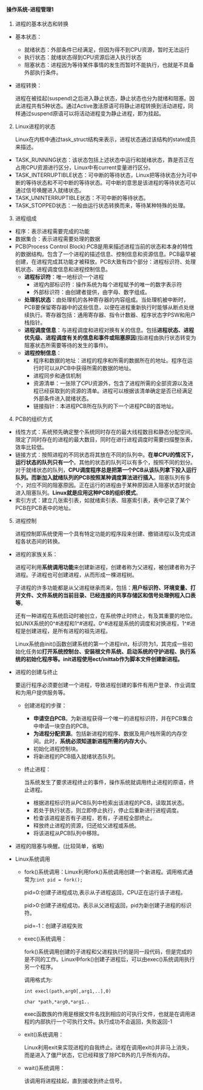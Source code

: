 #### **操作系统-进程管理1**

1. 进程的基本状态和转换

* 基本状态：

  * 就绪状态：外部条件已经满足，但因为得不到CPU资源，暂时无法运行
  * 执行状态：就绪状态得到CPU资源后进入执行状态
  * 阻塞状态：进程因为等待某件事情的发生而暂时不能执行，也就是不具备外部执行条件。

* 进程转换：

  进程在被挂起(suspend)之后进入静止状态，静止状态也分为就绪和阻塞。因此进程共有5种状态。通过Active激活原语可将静止进程转换到活动进程，同样通过suspend原语可以将活动进程变为静止进程，即为挂起。

2. Linux进程的状态

   Linux在内核中通过task_struct结构来表示，进程状态通过该结构的state成员来描述。

* TASK_RUNNING状态：该状态包括上述状态中运行和就绪状态，靠是否正在占用CPU资源进行区分，Linux中有current变量进行区分。
* TASK_INTERRUPTIBLE状态：可中断的等待状态，Linux把等待状态分为可中断的等待状态和不可中断的等待状态。可中断的意思是该进程的等待状态可以通过信号唤醒进入就绪状态。
* TASK_UNINTERRUPTIBLE状态：不可中断的等待状态。
* TASK_STOPPED状态：一般由运行状态转换而来，等待某种特殊的处理。

3. 进程组成

* 程序：表示进程需要完成的功能
* 数据集合：表示进程需要处理的数据
* PCB(Process Control Block):PCB是用来描述进程当前的状态和本身的特性的数据结构。包含了一个进程的描述信息、控制信息和资源信息。PCB最早被创建，在进程完成其功能才被释放。PCB大致有四个部分：进程标识符、处理机状态、进程调度信息和进程控制信息。
  * **进程标识符**：唯一地标识一个进程
    * 进程内部标识符：操作系统为每个进程赋予的唯一的数字表示符
    * 外部标识符：由创建者提供，由字母、数字组成。
  * **处理机状态**：由处理机的各种寄存器的内容组成。当处理机被中断时，PCB要保留寄存器中的这些信息，以便在进程重新执行时能够从断点处继续执行。寄存器包括：通用寄存器、指令计数器、程序状态字PSW和用户栈指针。
  * **进程调度信息**：与进程调度和进程对换有关的信息。包括**进程状态、进程优先级、进程调度有关的信息和事件或阻塞原因**(指进程由执行状态转变为阻塞状态所需要等待的发生的事件)。
  * **进程控制信息**：
    * 程序和数据的地址：进程的程序和所需的数据所在的地址。程序在运行时可以从PCB中获得所需的数据的地址。
    * 进程同步和通信机制
    * 资源清单：一张除了CPU资源外，包含了进程所需的全部资源以及进程已经获取到的资源的清单。进程可以根据该清单确定是否已经满足外部条件进入就绪状态。
    * 链接指针：本进程PCB所在队列的下一个进程PCB的首地址。

4. PCB的组织方式

* 线性方式：系统预先确定整个系统同时存在的最大线程数目和静态分配空间。限定了同时存在的进程的最大数目，同时在进行进程调度时需要扫描整张表，效率比较低。
* 链接方式：按照进程的不同状态将其放在不同的队列中。**在单CPU的情况下，运行状态的队列只有一个**。其他的状态的队列可以有多个，按照不同的划分。对于就绪状态的队列，**CPU调度程序总是把第一个PCB从该队列拿下投入运行队列。而新加入就绪队列的PCB按照某种调度算法进行插入**。阻塞队列有多个，对应不同的阻塞原因。正在运行的进程由于某种原因进入阻塞状态时就会进入阻塞队列。**Linux就是应用这种PCB的组织模式**。
* 索引方式：建立几张索引表，如就绪索引表、阻塞索引表，表中记录了某个PCB在PCB表中的地址。

5. 进程控制

   进程控制即系统使用一个具有特定功能的程序段来创建、撤销进程以及完成进程各状态间的转换。

* 进程的家族关系：

  进程可利用**系统调用功能**来创建新进程，创建者称为父进程，被创建者称为子进程。子进程也可创建进程，从而形成一棵进程树。

  子进程的许多功能都是从父进程继承而来，包括：**用户标识符、环境变量、打开文件、文件系统的当前目录、已经连接的共享存储区和信号处理例程入口表等**。

  还有一种进程在系统启动时被创立，在系统停止时终止，有及其重要的地位。如UNIX系统的0^#进程和1^#进程。0^#进程是系统的调度和对换进程，1^#进程是创建进程，是所有进程的祖先进程。

  Linux系统由init()函数创建系统的第一个进程init，标识符为1，其完成一些初始化任务如**打开系统控制台、安装根文件系统、启动系统的守护进程、执行系统的初始化程序等。init进程使用ect/inittab作为脚本文件创建新进程。** 

* 进程的创建与终止

  要运行程序必须要创建一个进程，导致进程创建的事件有用户登录、作业调度和为用户提供服务等。

  * 创建进程的步骤：

    * **申请空白PCB**。为新进程获得一个唯一的进程标识符，并在PCB集合中申请一块空白的PCB。
    * **为进程分配资源**。包括新进程的程序、数据及用户栈所需的内存空间。此时，**系统必须知道新进程所需的内存大小**。
    * 初始化进程控制块。
    * 将新进程的PCB插入就绪状态队列。

  * 终止进程：

    当系统发生了要求进程终止的事件，操作系统就调用终止进程的原语，终止进程。

    * 根据进程标识符从PCB队列中检索出该进程的PCB，读取其状态。
    * 若处于执行状态，则立即停止执行，停止后重新进行进程调度。
    * 检查该进程是否有子进程，若有，子进程全部终止。
    * 释放终止进程的资源，归还给父进程或系统。
    * 将该进程从PCB队列中移除。

* 进程的阻塞与唤醒。(比较简单，省略)

* Linux系统调用

  * fork()系统调用：Linux利用fork()系统调用创建一个新进程。调用格式通常为:```int pid = fork();```

    pid=0:创建子进程成功,表示从子进程返回，CPU正在运行该子进程。

    pid>0:创建子进程成功，表示从父进程返回，pid为新创建子进程的标识符。

    pid=-1：创建子进程失败

  * exec()系统调用：

    fork()系统调用创建的子进程和父进程执行的是同一段代码，但是完成的是不同的工作。Linux中fork()创建子进程后，可以由exec()系统调用执行另一个程序。

    调用格式为:

    ```int execl(path,arg0[,arg1,..],0)```

    ```char *path,*arg0,*arg1..```

    exec函数族的作用是根据文件名找到相应的可执行文件，也就是在调用进程的内部执行一个可执行文件。执行成功不会返回，失败返回-1

  * exit()系统调用：

    Linux利用exit来实现进程的自我终止。进程在调用exit()并非马上消失，而是进入了僵尸状态，它已经释放了除PCB外的几乎所有内存。

  * wait()系统调用：

    该调用将进程挂起，直到接收到终止信号。


